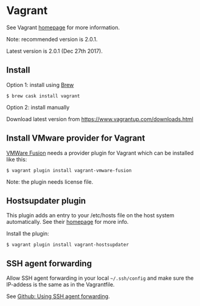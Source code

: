 # Vagrant

See Vagrant [homepage](https://www.vagrantup.com/) for more information.

Note: recommended version is 2.0.1.

Latest version is 2.0.1 (Dec 27th 2017).

## Install

Option 1: install using [Brew](brew.md)

```
$ brew cask install vagrant
```

Option 2: install manually

Download latest version from https://www.vagrantup.com/downloads.html

## Install VMware provider for Vagrant

[VMWare Fusion](vmware_fusion.md) needs a provider plugin for Vagrant which can be installed like this:

```
$ vagrant plugin install vagrant-vmware-fusion
```

Note: the plugin needs license file.

## Hostsupdater plugin

This plugin adds an entry to your /etc/hosts file on the host system automatically. See their
[homepage](https://github.com/cogitatio/vagrant-hostsupdater) for more info.

Install the plugin:

```
$ vagrant plugin install vagrant-hostsupdater
```

## SSH agent forwarding

Allow SSH agent forwarding in your local `~/.ssh/config` and make sure the IP-addess is the same as in the Vagrantfile.

See [Github: Using SSH agent forwarding](https://developer.github.com/guides/using-ssh-agent-forwarding/).
